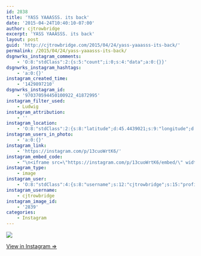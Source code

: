 ```yaml
---
id: 2838
title: 'YASS YAAASSS. its back'
date: '2015-04-24T10:40:10-07:00'
author: cjtrowbridge
excerpt: 'YASS YAAASSS. its back'
layout: post
guid: 'http://cjtrowbridge.com/2015/04/24/yass-yaaasss-its-back/'
permalink: /2015/04/24/yass-yaaasss-its-back/
dsgnwrks_instagram_comments:
    - 'O:8:"stdClass":2:{s:5:"count";i:0;s:4:"data";a:0:{}}'
dsgnwrks_instagram_hashtags:
    - 'a:0:{}'
instagram_created_time:
    - '1429897210'
dsgnwrks_instagram_id:
    - '970370594450100922_41872995'
instagram_filter_used:
    - Ludwig
instagram_attribution:
    - ''
instagram_location:
    - 'O:8:"stdClass":2:{s:8:"latitude";d:45.4439021;s:9:"longitude";d:-122.6275673;}'
instagram_users_in_photo:
    - 'a:0:{}'
instagram_link:
    - 'https://instagram.com/p/13cuoWrtK6/'
instagram_embed_code:
    - "\n<iframe src=\"https://instagram.com/p/13cuoWrtK6/embed/\" width=\"612\" height=\"710\" frameborder=\"0\" scrolling=\"no\" allowtransparency=\"true\"></iframe>\n"
instagram_type:
    - image
instagram_user:
    - 'O:8:"stdClass":4:{s:8:"username";s:12:"cjtrowbridge";s:15:"profile_picture";s:103:"https://igcdn-photos-f-a.akamaihd.net/hphotos-ak-xpa1/t51.2885-19/925559_452430704897917_67836701_a.jpg";s:2:"id";s:8:"41872995";s:9:"full_name";s:13:"CJ Trowbridge";}'
instagram_username:
    - cjtrowbridge
instagram_image_id:
    - '2839'
categories:
    - Instagram
---
```


[![](http://blog.cjtrowbridge.com/wp-content/uploads/2015/04/11190139_653662991433871_413795555_n.jpg)](https://instagram.com/p/13cuoWrtK6/)

[View in Instagram ⇒](https://instagram.com/p/13cuoWrtK6/)